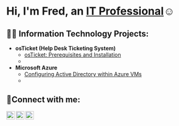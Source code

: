 <h1>Hi, I'm Fred, an <a href="https://linkedin.com/in/Fred">IT Professional</a>☺</h1>

<h2>👨‍💻 Information Technology Projects:</h2>

- <b>osTicket (Help Desk Ticketing System)</b>
  - [osTicket: Prerequisites and Installation](https://github.com/fredHolliday/osticket-prereqs)
  -
- <b>Microsoft Azure</b>
  - [Configuring Active Directory within Azure VMs](https://github.com/fredHolliday/configure-ad)
  - 
<h2>🤳Connect with me:</h2>

[<img align="left" alt="Josh | Twitter" width="22px" src="https://cdn.jsdelivr.net/npm/simple-icons@v3/icons/twitter.svg" />][twitter]
[<img align="left" alt="Josh | LinkedIn" width="22px" src="https://cdn.jsdelivr.net/npm/simple-icons@v3/icons/linkedin.svg" />][linkedin]
[<img align="left" alt="Josh | Instagram" width="22px" src="https://cdn.jsdelivr.net/npm/simple-icons@v3/icons/instagram.svg" />][instagram]

[twitter]: https://twitter.com/fred
[instagram]: https://www.instagram.com/fred
[linkedin]: https://linkedin.com/in/fred
